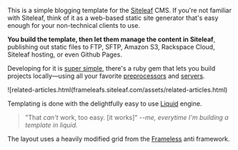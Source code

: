 This is a simple blogging template for the  [Siteleaf](http://siteleaf.com) CMS. If you're not familiar with Siteleaf, think of it as a web-based static site generator that's easy enough for your non-technical clients to use.

**You build the template, then let them manage the content in Siteleaf**, publishing out static files to FTP, SFTP, Amazon S3, Rackspace Cloud, Siteleaf hosting, or even Github Pages.

Developing for it is [super simple](http://vimeo.com/70121781), there's a ruby gem that lets you build projects locally—using all your favorite [preprocessors](http://sass-lang.com) and [servers](http://pow.cx).

![related-articles.html(frameleafs.siteleaf.com/assets/related-articles.html)

Templating is done with the delightfully easy to use  [Liquid](https://github.com/Shopify/liquid/wiki/Liquid-for-Designers) engine.

> "That _can't_ work, too easy. [it works]"
> <cite>--me, everytime I'm building a template in liquid.</cite>

The layout uses a heavily modified grid from the [Frameless](http://framelessgrid.com) anti framework.

